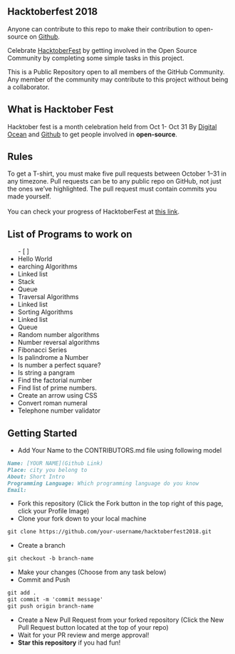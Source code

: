 ## Hacktoberfest 2018
 Anyone can contribute to this repo to make their contribution to open-source on <a target="_blank" href="https://github.com/">Github</a>.<br>
 
 Celebrate <a href="https://hacktoberfest.digitalocean.com/" target="_blank">HacktoberFest</a> by getting involved in the Open Source Community by completing some simple tasks in this project.<br>
 
 This is a Public Repository open to all members of the GitHub Community. Any member of the community may contribute to this project without being a collaborator.
 
## What is Hacktober Fest

 Hacktober fest is a month celebration held from Oct 1- Oct 31 By <a target="_blank" href="https://hacktoberfest.digitalocean.com/">Digital Ocean</a> and <a href="https://github.com/">Github</a> to get people involved in <strong>open-source</strong>.

<h2>Rules</h2>
 To get a T-shirt, you must make five pull requests between October 1–31 in any timezone. Pull requests can be to any public repo on GitHub, not just the ones we’ve highlighted. The pull request must contain commits you made yourself.
 <br><br>You can check your progress of HacktoberFest at <a target="_blank" href="https://hacktoberfest.digitalocean.com/stats/">this link</a>.

<h2> List of Programs to work on </h2>
<ul>
 - [ ]	<li> Hello World </li>
	<li> earching Algorithms </li>
		<li> Linked list </li>
		<li> Stack </li>
		<li> Queue </li>
	<li> Traversal Algorithms </li>
		<li> Linked list </lI>
	<li> Sorting Algorithms </li>
		<li> Linked list </li>
		<li> Queue </li>
	<li> Random number algorithms </li>
	<li> Number reversal algorithms </li>
	<lI> Fibonacci Series </lI>
	<li> Is palindrome a Number </li>
	<li> Is number a perfect square? </li>
	<li> Is string a pangram </li>
	<li> Find the factorial number </li>
	<li> Find list of prime numbers. </li>
	<li> Create an arrow using CSS </li>
	<li> Convert roman numeral </li>
	<li> Telephone number validator</li>

</ul>

## Getting Started
* Add Your Name to the CONTRIBUTORS.md file using following model
```markdown
Name: [YOUR NAME](Github Link)
Place: city you belong to
About: Short Intro
Programming Language: Which programming language do you know
Email: 
```
* Fork this repository (Click the Fork button in the top right of this page, click your Profile Image)
* Clone your fork down to your local machine
```markdown
git clone https://github.com/your-username/hacktoberfest2018.git
```
* Create a branch
```markdown
git checkout -b branch-name
```
* Make your changes (Choose from any task below)
* Commit and Push
```markdown
git add .
git commit -m 'commit message'
git push origin branch-name
```
* Create a New Pull Request from your forked repository (Click the New Pull Request button located at the top of your repo)
* Wait for your PR review and merge approval!
* __Star this repository__ if you had fun!


